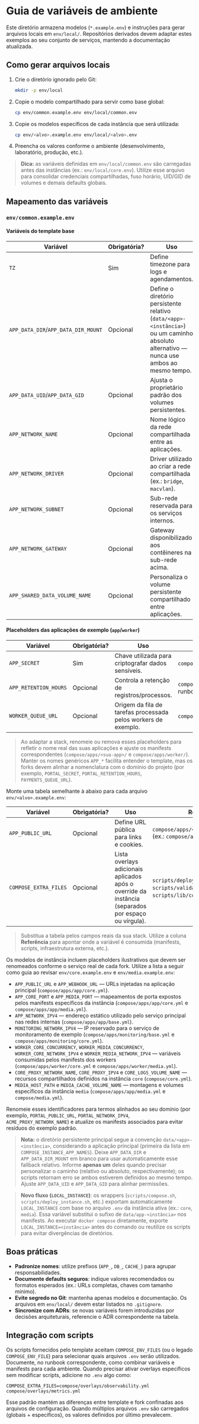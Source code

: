 # Guia de variáveis de ambiente

Este diretório armazena modelos (`*.example.env`) e instruções para gerar arquivos locais em `env/local/`. Repositórios derivados devem adaptar estes exemplos ao seu conjunto de serviços, mantendo a documentação atualizada.

## Como gerar arquivos locais

1. Crie o diretório ignorado pelo Git:
   ```bash
   mkdir -p env/local
   ```
2. Copie o modelo compartilhado para servir como base global:
   ```bash
   cp env/common.example.env env/local/common.env
   ```
3. Copie os modelos específicos de cada instância que será utilizada:
   ```bash
   cp env/<alvo>.example.env env/local/<alvo>.env
   ```
4. Preencha os valores conforme o ambiente (desenvolvimento, laboratório, produção, etc.).

> **Dica:** as variáveis definidas em `env/local/common.env` são carregadas antes das instâncias (ex.: `env/local/core.env`). Utilize esse arquivo para consolidar credenciais compartilhadas, fuso horário, UID/GID de volumes e demais defaults globais.

## Mapeamento das variáveis

### `env/common.example.env`

#### Variáveis do template base

| Variável | Obrigatória? | Uso | Referência |
| --- | --- | --- | --- |
| `TZ` | Sim | Define timezone para logs e agendamentos. | `compose/apps/app/base.yml`. |
| `APP_DATA_DIR`/`APP_DATA_DIR_MOUNT` | Opcional | Define o diretório persistente relativo (`data/<app>-<instância>`) ou um caminho absoluto alternativo — nunca use ambos ao mesmo tempo. | `scripts/deploy_instance.sh`, `scripts/compose.sh`, `scripts/backup.sh`, `scripts/fix_permission_issues.sh`. |
| `APP_DATA_UID`/`APP_DATA_GID` | Opcional | Ajusta o proprietário padrão dos volumes persistentes. | `scripts/deploy_instance.sh`, `scripts/backup.sh`, `scripts/fix_permission_issues.sh`. |
| `APP_NETWORK_NAME` | Opcional | Nome lógico da rede compartilhada entre as aplicações. | `compose/base.yml`. |
| `APP_NETWORK_DRIVER` | Opcional | Driver utilizado ao criar a rede compartilhada (ex.: `bridge`, `macvlan`). | `compose/base.yml`. |
| `APP_NETWORK_SUBNET` | Opcional | Sub-rede reservada para os serviços internos. | `compose/base.yml`. |
| `APP_NETWORK_GATEWAY` | Opcional | Gateway disponibilizado aos contêineres na sub-rede acima. | `compose/base.yml`. |
| `APP_SHARED_DATA_VOLUME_NAME` | Opcional | Personaliza o volume persistente compartilhado entre aplicações. | `compose/base.yml`. |

<a id="placeholders-app-worker"></a>

#### Placeholders das aplicações de exemplo (`app`/`worker`)

| Variável | Obrigatória? | Uso | Referência |
| --- | --- | --- | --- |
| `APP_SECRET` | Sim | Chave utilizada para criptografar dados sensíveis. | `compose/apps/app/base.yml`. |
| `APP_RETENTION_HOURS` | Opcional | Controla a retenção de registros/processos. | `compose/apps/app/base.yml` e runbooks. |
| `WORKER_QUEUE_URL` | Opcional | Origem da fila de tarefas processada pelos workers de exemplo. | `compose/apps/worker/base.yml`. |

> Ao adaptar a stack, renomeie ou remova esses placeholders para refletir o nome real das suas aplicações e ajuste os manifests correspondentes (`compose/apps/<sua-app>/` e `compose/apps/worker/`). Manter os nomes genéricos `APP_*` facilita entender o template, mas os forks devem alinhar a nomenclatura com o domínio do projeto (por exemplo, `PORTAL_SECRET`, `PORTAL_RETENTION_HOURS`, `PAYMENTS_QUEUE_URL`).

Monte uma tabela semelhante à abaixo para cada arquivo `env/<alvo>.example.env`:

| Variável | Obrigatória? | Uso | Referência |
| --- | --- | --- | --- |
| `APP_PUBLIC_URL` | Opcional | Define URL pública para links e cookies. | `compose/apps/<app>/<instância>.yml` (ex.: `compose/apps/app/core.yml`). |
| `COMPOSE_EXTRA_FILES` | Opcional | Lista overlays adicionais aplicados após o override da instância (separados por espaço ou vírgula). | `scripts/deploy_instance.sh`, `scripts/validate_compose.sh`, `scripts/lib/compose_defaults.sh`. |

> Substitua a tabela pelos campos reais da sua stack. Utilize a coluna **Referência** para apontar onde a variável é consumida (manifests, scripts, infraestrutura externa, etc.).

Os modelos de instância incluem placeholders ilustrativos que devem ser renomeados conforme o serviço real de cada fork. Utilize a lista a seguir como guia ao revisar `env/core.example.env` e `env/media.example.env`:

- `APP_PUBLIC_URL` e `APP_WEBHOOK_URL` — URLs injetadas na aplicação principal (`compose/apps/app/core.yml`).
- `APP_CORE_PORT` e `APP_MEDIA_PORT` — mapeamentos de porta expostos pelos manifests específicos da instância (`compose/apps/app/core.yml` e `compose/apps/app/media.yml`).
- `APP_NETWORK_IPV4` — endereço estático utilizado pelo serviço principal nas redes internas (`compose/apps/app/base.yml`).
- `MONITORING_NETWORK_IPV4` — IP reservado para o serviço de monitoramento de exemplo (`compose/apps/monitoring/base.yml` e `compose/apps/monitoring/core.yml`).
- `WORKER_CORE_CONCURRENCY`, `WORKER_MEDIA_CONCURRENCY`, `WORKER_CORE_NETWORK_IPV4` e `WORKER_MEDIA_NETWORK_IPV4` — variáveis consumidas pelos manifests dos workers (`compose/apps/worker/core.yml` e `compose/apps/worker/media.yml`).
- `CORE_PROXY_NETWORK_NAME`, `CORE_PROXY_IPV4` e `CORE_LOGS_VOLUME_NAME` — recursos compartilhados definidos na instância `core` (`compose/core.yml`).
- `MEDIA_HOST_PATH` e `MEDIA_CACHE_VOLUME_NAME` — montagens e volumes específicos da instância `media` (`compose/apps/app/media.yml` e `compose/media.yml`).

Renomeie esses identificadores para termos alinhados ao seu domínio (por exemplo, `PORTAL_PUBLIC_URL`, `PORTAL_NETWORK_IPV4`, `ACME_PROXY_NETWORK_NAME`) e atualize os manifests associados para evitar resíduos do exemplo padrão.

> **Nota:** o diretório persistente principal segue a convenção `data/<app>-<instância>`, considerando a aplicação principal (primeira da lista em `COMPOSE_INSTANCE_APP_NAMES`). Deixe `APP_DATA_DIR` e `APP_DATA_DIR_MOUNT` em branco para usar automaticamente esse fallback relativo. Informe **apenas um** deles quando precisar personalizar o caminho (relativo ou absoluto, respectivamente); os scripts retornam erro se ambos estiverem definidos ao mesmo tempo. Ajuste `APP_DATA_UID` e `APP_DATA_GID` para alinhar permissões.

> **Novo fluxo (`LOCAL_INSTANCE`)**: os wrappers (`scripts/compose.sh`, `scripts/deploy_instance.sh`, etc.) exportam automaticamente `LOCAL_INSTANCE` com base no arquivo `.env` da instância ativa (ex.: `core`, `media`). Essa variável substitui o sufixo de `data/app-<instância>` nos manifests. Ao executar `docker compose` diretamente, exporte `LOCAL_INSTANCE=<instância>` antes do comando ou reutilize os scripts para evitar divergências de diretórios.

## Boas práticas

- **Padronize nomes**: utilize prefixos (`APP_`, `DB_`, `CACHE_`) para agrupar responsabilidades.
- **Documente defaults seguros**: indique valores recomendados ou formatos esperados (ex.: URLs completas, chaves com tamanho mínimo).
- **Evite segredo no Git**: mantenha apenas modelos e documentação. Os arquivos em `env/local/` devem estar listados no `.gitignore`.
- **Sincronize com ADRs**: se novas variáveis forem introduzidas por decisões arquiteturais, referencie o ADR correspondente na tabela.

## Integração com scripts

Os scripts fornecidos pelo template aceitam `COMPOSE_ENV_FILES` (ou o legado `COMPOSE_ENV_FILE`) para selecionar quais arquivos `.env` serão utilizados. Documente, no runbook correspondente, como combinar variáveis e manifests para cada ambiente. Quando precisar ativar overlays específicos sem modificar scripts, adicione no `.env` algo como:

```env
COMPOSE_EXTRA_FILES=compose/overlays/observability.yml compose/overlays/metrics.yml
```

Esse padrão mantém as diferenças entre template e fork confinadas aos arquivos de configuração. Quando múltiplos arquivos `.env` são carregados (globais + específicos), os valores definidos por último prevalecem.
